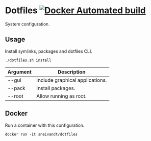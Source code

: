 # Dotfiles [![Docker Automated build](https://img.shields.io/docker/automated/sneivandt/dotfiles.svg)](https://hub.docker.com/r/sneivandt/dotfiles/)

System configuration.

## Usage

Install symlinks, packages and dotfiles CLI.

```
./dotfiles.sh install
```

| Argument | Description                     |
| -        | -                               |
| --gui    | Include graphical applications. |
| --pack   | Install packages.               |
| --root   | Allow running as root.          |

## Docker

Run a container with this configuration.

```
docker run -it sneivandt/dotfiles
```
